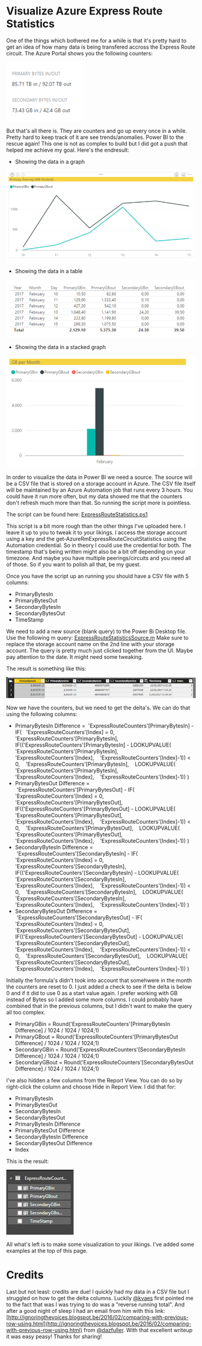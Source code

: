 # Visualize Azure Express Route Statistics

One of the things which bothered me for a while is that it's pretty hard to get an idea of how many data is being transfered accross the Express Route circuit. The Azure Portal shows you the following counters: 

![Alt text](../IMG/ExpressRoute-portal.png?raw=true)

But that's all there is. They are counters and go up every once in a while. Pretty hard to keep track of it are see trends/anomalies. Power BI to the rescue again! This one is not as complex to build but I did got a push that helped me achieve my goal. Here's the endresult:

* Showing the data in a graph

![Alt text](../IMG/ExpressRoute-Report1.png?raw=true)

* Showing the data in a table

![Alt text](../IMG/ExpressRoute-Report2.png?raw=true)

* Showing the data in a stacked graph

![Alt text](../IMG/ExpressRoute-Report3.png?raw=true)

In order to visualize the data in Power BI we need a source. The source will be a CSV file that is stored on a storage account in Azure. The CSV file itself will be maintained by an Azure Automation job that runs every 3 hours. You could have it run more often, but my data showed me that the counters don't refresh much more than that. So running the script more is pointless.

The script can be found here: [ExpressRouteStatistics.ps1](ExpressRouteStatistics.ps1)

This script is a bit more rough than the other things I've uploaded here. I leave it up to you to tweak it to your likings. I access the storage account using a key and the get-AzureRmExpressRouteCircuitStatistics using the Automation credential. So in theory I could use the credential for both. The timestamp that's being written might also be a bit off depending on your timezone. And maybe you have multiple peerings/circuits and you need all of those. So if you want to polish all that, be my guest.

Once you have the script up an running you should have a CSV file with 5 columns:

* PrimaryBytesIn
* PrimaryBytesOut
* SecondaryBytesIn
* SecondaryBytesOut 
* TimeStamp

We need to add a new source (blank query) to the Power Bi Desktop file. Use the following m query: [ExpressRouteStatisticsSource.m](ExpressRouteStatisticsSource.m)
Make sure to replace the storage account name on the 2nd line with your storage account. The query is pretty much just clicked together from the UI. Maybe pay attention to the date. It might need some tweaking.

The result is something like this:

![Alt text](../IMG/ExpressRoute-Source.png?raw=true)

Now we have the counters, but we need to get the delta's. We can do that using the following columns:

* PrimaryBytesIn Difference = 
 'ExpressRouteCounters'[PrimaryBytesIn] - IF(
  'ExpressRouteCounters'[Index] = 0,
  'ExpressRouteCounters'[PrimaryBytesIn],
  IF(('ExpressRouteCounters'[PrimaryBytesIn] - LOOKUPVALUE(
   'ExpressRouteCounters'[PrimaryBytesIn],
   'ExpressRouteCounters'[Index],
   'ExpressRouteCounters'[Index]-1)) < 0,
   'ExpressRouteCounters'[PrimaryBytesIn],
   LOOKUPVALUE(
   'ExpressRouteCounters'[PrimaryBytesIn],
   'ExpressRouteCounters'[Index],
   'ExpressRouteCounters'[Index]-1))
)
* PrimaryBytesOut Difference = 
 'ExpressRouteCounters'[PrimaryBytesOut] - IF(
  'ExpressRouteCounters'[Index] = 0,
  'ExpressRouteCounters'[PrimaryBytesOut],
  IF(('ExpressRouteCounters'[PrimaryBytesOut] - LOOKUPVALUE(
   'ExpressRouteCounters'[PrimaryBytesOut],
   'ExpressRouteCounters'[Index],
   'ExpressRouteCounters'[Index]-1)) < 0,
   'ExpressRouteCounters'[PrimaryBytesOut],
   LOOKUPVALUE(
   'ExpressRouteCounters'[PrimaryBytesOut],
   'ExpressRouteCounters'[Index],
   'ExpressRouteCounters'[Index]-1))
)
* SecondaryBytesIn Difference = 
 'ExpressRouteCounters'[SecondaryBytesIn] - IF(
  'ExpressRouteCounters'[Index] = 0,
  'ExpressRouteCounters'[SecondaryBytesIn],
  IF(('ExpressRouteCounters'[SecondaryBytesIn] - LOOKUPVALUE(
   'ExpressRouteCounters'[SecondaryBytesIn],
   'ExpressRouteCounters'[Index],
   'ExpressRouteCounters'[Index]-1)) < 0,
   'ExpressRouteCounters'[SecondaryBytesIn],
   LOOKUPVALUE(
   'ExpressRouteCounters'[SecondaryBytesIn],
   'ExpressRouteCounters'[Index],
   'ExpressRouteCounters'[Index]-1))
)
* SecondaryBytesOut Difference = 
 'ExpressRouteCounters'[SecondaryBytesOut] - IF(
  'ExpressRouteCounters'[Index] = 0,
  'ExpressRouteCounters'[SecondaryBytesOut],
  IF(('ExpressRouteCounters'[SecondaryBytesOut] - LOOKUPVALUE(
   'ExpressRouteCounters'[SecondaryBytesOut],
   'ExpressRouteCounters'[Index],
   'ExpressRouteCounters'[Index]-1)) < 0,
   'ExpressRouteCounters'[SecondaryBytesOut],
   LOOKUPVALUE(
   'ExpressRouteCounters'[SecondaryBytesOut],
   'ExpressRouteCounters'[Index],
   'ExpressRouteCounters'[Index]-1))
)

Initially the formula's didn't took into account that somehwere in the month the counters are reset to 0. I just added a check to see if the delta is below 0 and if it did to use 0 as a start value again.
I prefer working with GB instead of Bytes so I added some more columns. I could probably have combined that in the previous columns, but I didn't want to make the query all too complex.

* PrimaryGBin = Round('ExpressRouteCounters'[PrimaryBytesIn Difference] / 1024 / 1024 / 1024;1)
* PrimaryGBout = Round('ExpressRouteCounters'[PrimaryBytesOut Difference] / 1024 / 1024 / 1024;1)
* SecondaryGBin = Round('ExpressRouteCounters'[SecondaryBytesIn Difference] / 1024 / 1024 / 1024;1)
* SecondaryGBout = Round('ExpressRouteCounters'[SecondaryBytesOut Difference] / 1024 / 1024 / 1024;1)

I've also hidden a few columns from the Report View. You can do so by right-click the column and choose Hide in Report View. I did that for:

* PrimaryBytesIn
* PrimaryBytesOut
* SecondaryBytesIn
* SecondaryBytesOut
* PrimaryBytesIn Difference
* PrimaryBytesOut Difference
* SecondaryBytesIn Difference
* SecondaryBytesOut Difference
* Index

This is the result:

![Alt text](../IMG/ExpressRoute-Data.png?raw=true)

All what's left is to make some visualization to your likings. I've added some examples at the top of this page.

# Credits

Last but not least: credits are due! I quickly had my data in a CSV file but I struggled on how to get the delta columns. Luckily [@kvaes](https://twitter.com/kvaes) first pointed me to the fact that was I was trying to do was a "reverse running total". And after a good night of sleep I had an email from him with this link: [http://ignoringthevoices.blogspot.be/2016/02/comparing-with-previous-row-using.html](http://ignoringthevoices.blogspot.be/2016/02/comparing-with-previous-row-using.html) from [@dazfuller](https://twitter.com/dazfuller). With that excellent writeup it was easy peasy! Thanks for sharing!